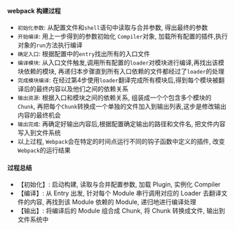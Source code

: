#### webpack 构建过程
- `初始化参数`: 从配置文件和`shell`语句中读取与合并参数, 得出最终的参数
- `开始编译`: 用上一步得到的参数初始化 `Compiler`对象, 加载所有配置的插件,执行对象的`run`方法执行编译
- `确定入口`: 根据配置中的`entry`找出所有的入口文件
- `编译模块`: 从入口文件触发,调用所有配置的`loader`对模块进行编译,再找出该模块依赖的模块, 再递归本步骤直到所有入口依赖的文件都经过了`loader`的处理
- `完成模块编译`: 在经过第4步使用`loader`翻译完成所有模块后,得到每个模块被翻译后的最终内容以及他们之间的依赖关系
- `输出资源`: 根据入口和模块之间的依赖关系, 组装成一个个包含多个模块的 `Chunk`, 再把每个`Chunk`转换成一个单独的文件加入到输出列表,这步是修改输出内容的最终机会
- `输出完成`: 再确定好输出内容后,根据配置确定输出的路径和文件名, 把文件内容写入到文件系统
- 以上过程, `Webpack`会在特定的时间点运行不同的钩子函数中定义的插件, 改变 `Webpack`的运行结果


#### 过程总结
- 【初始化】: 启动构建, 读取与合并配置参数, 加载 Plugin, 实例化 Compiler
- 【编译】: 从 Entry 出发, 针对每个 Module 串行调用对应的 Loader 去翻译文件的内容, 再找到该 Module 依赖的 Module, 递归地进行编译处理
- 【输出】: 将编译后的 Module 组合成 Chunk, 将 Chunk 转换成文件, 输出到文件系统中